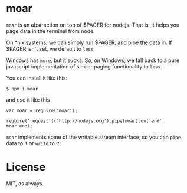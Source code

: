 # moar

`moar` is an abstraction on top of $PAGER for nodejs.  That is, it helps you
page data in the terminal from node.

On *nix systems, we can simply run $PAGER, and pipe the data in. If $PAGER isn't
set, we default to `less`.

Windows has `more`, but it sucks.  So, on Windows, we fall back to a pure
javascript implementation of similar paging functionality to `less`.

You can install it like this:

```
$ npm i moar
```

and use it like this

```
var moar = require('moar');

require('request')('http://nodejs.org').pipe(moar).on('end', moar.end);
```

`moar` implements some of the writable stream interface, so you can `pipe`
data to it or `write` to it.

# License

MIT, as always.
